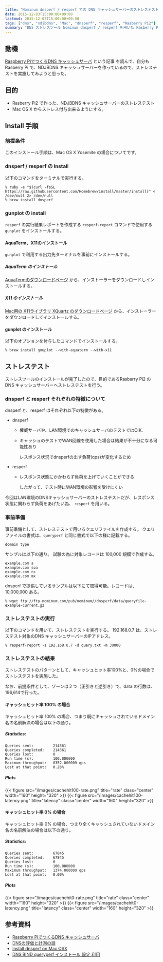 ```yaml
---
title: "Nominum dnsperf / resperf での DNS キャッシュサーバーのストレステスト"
date: 2015-12-03T15:00:00+09:00
lastmod: 2015-12-03T15:00:00+09:00
tags: ["dns", "ndjbdns", "Mac", "dnsperf", "resperf", "Rasberry Pi2"]
summary: "DNS ストレスツール Nominum dnsperf / resperf を用いた Rasberry Pi2 で作ったNDJBDNS キャッシュサーバーのストレステスト"
---
```


## 動機

[Raspberry PiでつくるDNS キャッシュサーバ](http://blog.watercloud.net/article/430549899.html) という記事
を読んで、自分もRasberry Pi で、NDJBDNS キャッシュサーバーを作っているので、ストレステストを実施してみようと思った。

## 目的

- Rasberry Pi2 で作った、NDJBDNS キャッシュサーバーのストレステスト
- Mac OS X からストレス付与出来るようにする。

## Install 手順

### 前提条件

このインストール手順は、Mac OS X Yosemite の場合についてです。

### dnsperf / resperf の Install

以下のコマンドをターミナルで実行する。

```console
% ruby -e "$(curl -fsSL https://raw.githubusercontent.com/Homebrew/install/master/install)" < /dev/null 2> /dev/null
% brew install dnsperf
```

### gunplot の install

`resperf` の実行結果レポートを作成する `resperf-report` コマンドで使用する
`gunplot` をインストールする。


#### AquaTerm、X11のインストール

`gunplot` で利用する出力先ターミナルを事前にインストールする。


##### AquaTerm のインストール

[AquaTermのダウンロードページ](http://sourceforge.net/projects/aquaterm/files/latest/download?source=files)
から、インストーラーをダウンロードしインストールする。



##### X11 のインストール

[Mac用の X11ライブラリ XQuartz のダウンロードページ](http://www.xquartz.org)
から、インストーラーをダウンロードしてインストールする。



#### gunplot のインストール

以下のオプションを付与したコマンドでインストールする。

```console
% brew install gnuplot --with-aquaterm --with-x11
```



## ストレステスト

ストレスツールのインストールが完了したので、目的であるRasberry Pi2 の DNS キャッシュサーバーへストレステストを行う。

### dnsperf と resperf それぞれの特徴について

dnsperf と、resperf はそれぞれ以下の特徴がある。

- dnsperf

    - 権威サーバや、LAN環境でのキャッシュサーバのテストではO.K.
    - キャッシュのテストでWAN回線を使用した場合は結果が不十分になる可能性あり

        レスポンス状況でdnsperfの出す負荷(qps)が変化するため

- resperf

    - レスポンス状態にかかわらず負荷を上げていくことができる
    
        したがって、テスト時にWAN環境の影響を受けにくい

今回はLAN環境のDNSキャッシュサーバーのストレステストだが、レスポンス状態に関わらず負荷をあげたい為、 `resperf` を用いる。


### 事前準備

事前準備として、ストレステストで用いるクエリファイルを作成する。
クエリファイルの書式は、`queryperf` と同じ書式で以下の様に記載する。

```
domain type
```

サンプルは以下の通り。
試験の為に対象レコードは 100,000 規模で作成する。

```vim
example.com a
example.com soa
example.com ns
example.com mx
```

dnsperf で提供しているサンプルは以下にて取得可能。レコードは、 10,000,000 ある。

```console
% wget ftp://ftp.nominum.com/pub/nominum//dnsperf/data/queryfile-example-current.gz
```

### ストレステストの実行

以下のコマンドを用いて、ストレステストを実行する。
192.168.0.7 は、ストレステスト対象のDNS キャッシュサーバーのIPアドレス。


```console
% resperf-report -s 192.168.0.7 -d query.txt -m 30000
```

### ストレステストの結果

ストレステストのパターンとして、キャッシュヒット率100%と、0%の場合でストレステストを実施した。

なお、前提条件として、ゾーンは２つ（正引きと逆引き）で、data の行数は、196,614で行った。


#### キャッシュヒット率 100% の場合

キャッシュヒット率 100% の場合、つまり既にキャッシュされているドメイン名の名前解決の場合は以下の通り。

##### Statistics:

```
Queries sent:         214361
Queries completed:    214361
Queries lost:         0
Run time (s):         100.000000
Maximum throughput:   8352.000000 qps
Lost at that point:   0.26%
```

##### Plots

{{< figure src="/images/cachehit100-rate.png" title="rate" class="center" width="160" height="320" >}}
{{< figure src="/images/cachehit100-latency.png" title="latency" class="center" width="160" height="320" >}}


#### キャッシュヒット率 0% の場合

キャッシュヒット率 0% の場合、つまり全くキャッシュされていないドメイン名の名前解決の場合は以下の通り。

##### Statistics:

```
Queries sent:         67845
Queries completed:    67845
Queries lost:         0
Run time (s):         100.000000
Maximum throughput:   1374.000000 qps
Lost at that point:   0.00%
```

##### Plots

{{< figure src="/images/cachehit0-rate.png" title="rate" class="center" width="160" height="320" >}}
{{< figure src="/images/cachehit0-latency.png" title="latency" class="center" width="160" height="320" >}}

## 参考資料

- [Raspberry PiでつくるDNS キャッシュサーバ](http://blog.watercloud.net/article/430549899.html)
- [DNSの評価と計測の話](https://www.nic.ad.jp/ja/materials/iw/2013/proceedings/d2/d2-hattori.pdf)
- [Install dnsperf on Mac OSX](http://macappstore.org/dnsperf/)
- [DNS BIND queryperf インストール 設定 利用](http://www.geocities.jp/yasasikukaitou/queryperf.html)
